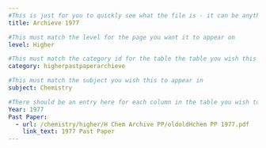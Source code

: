 ```yaml
---
#This is just for you to quickly see what the file is - it can be anything you want
title: Archieve 1977

#This must match the level for the page you want it to appear on
level: Higher

#This must match the category id for the table the table you wish this to appear in
category: higherpastpaperarchieve

#This must match the subject you wish this to appear in
subject: Chemistry

#There should be an entry here for each column in the table you wish to populate:
Year: 1977
Past Paper: 
  - url: /chemistry/higher/H Chem Archive PP/oldoldHchem PP 1977.pdf
    link_text: 1977 Past Paper
---
```

